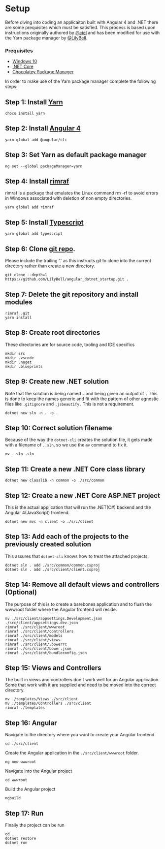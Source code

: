 # Setup

Before diving into coding an applicaiton built with Angular 4 and .NET there are some prequisites which must be satisfied. This process is based upon instructions originally authored by [@ciel](https://www.github.com/ciel) and has been modified for use with the Yarn package manager by [@LilyBell](https://www.github.com/LilyBell).

### Prequisites
* [Windows 10](https://www.microsoft.com/en-us/software-download/windows10)
* [.NET Core](https://www.microsoft.com/net/core#windowscmd)
* [Chocolatey Package Manager](https://chocolatey.org/)

In order to make use of the Yarn package manager complete the following steps:
## Step 1: Install [Yarn](https://yarnpkg.com)

```
choco install yarn
```

## Step 2: Install [Angular 4](https://angular.io)

```
yarn global add @angular/cli
```

## Step 3: Set Yarn as default package manager

```
ng set --global packageManager=yarn
```


## Step 4: Install [rimraf](https://github.com/isaacs/rimraf)

rimraf is a package that emulates the Linux command rm -rf to avoid errors in Windows associated with deletion of non empty directories.

```
yarn global add rimraf
```

## Step 5: Install [Typescript](https://www.typescriptlang.org/)

```
yarn global add typescript
```

## Step 6: Clone [git repo](https://www.github.com/LilyBell/angular_dotnet_startup).
Please include the trailing '.' as this instructs git to clone into the current directory rather than create a new directory.

```
git clone --depth=1 https://github.com/LilyBell/angular_dotnet_startup.git .
```

## Step 7: Delete the git repository and install modules

```
rimraf .git
yarn install
```

## Step 8: Create root directories
These directories are for source code, tooling and IDE specifics

```
mkdir src
mkdir .vscode
mkdir .nuget
mkdir .blueprints
```

## Step 9: Create new .NET solution
Note that the solution is being named ```.``` and being given an output of ```.``` This is done to keep the names generic and fit with the pattern of other agnostic files like ```.gitignore``` and ```.jsbeautify.``` This is not a requirement.

```
dotnet new sln -n . -o .
```

## Step 10: Correct solution filename
Because of the way the ```dotnet-cli``` creates the solution file, it gets made with a filename of ```..sln```, so we use the ```mv``` command to fix it.

```
mv ..sln .sln
```

## Step 11: Create a new .NET Core class library

```
dotnet new classlib -n common -o ./src/common
```

## Step 12: Create a new .NET Core ASP.NET project
This is the actual application that will run the .NET(C#) backend and the Angular 4(JavaScript) frontend.

```
dotnet new mvc -n client -o ./src/client
```

## Step 13: Add each of the projects to the previously created solution
This assures that ```dotnet-cli``` knows how to treat the attached projects.

```
dotnet sln . add ./src/common/common.csproj
dotnet sln . add ./src/client/client.csproj
```

## Step 14: Remove all default views and controllers (Optional)
The purpose of this is to create a barebones application and to flush the wwwroot folder where the Angular frontend will reside.

```
mv ./src/client/appsettings.Development.json ./src/client/appsettings.dev.json
rimraf ./src/client/wwwroot
rimraf ./src/client/controllers
rimraf ./src/client/models
rimraf ./src/client/views
rimraf ./src/client/.bowerrc
rimraf ./src/client/bower.json
rimraf ./src/client/bundleconfig.json
```

## Step 15: Views and Controllers
The built in views and controllers don't work well for an Angular application. Some that work with it are supplied and need to be moved into the correct directory.

```
mv ./templates/Views ./src/client
mv ./templates/Controllers ./src/client
rimraf ./templates
```

## Step 16: Angular
Navigate to the directory where you want to create your Angular frontend.

```
cd ./src/client
```

Create the Angular application in the ```./src/client/wwwroot``` folder. 

```
ng new wwwroot
```

Navigate into the Angular project

```
cd wwwroot
```

Build the Angular project

```
ngbuild
```

## Step 17: Run
Finally the project can be run

```
cd ..
dotnet restore
dotnet run
```

